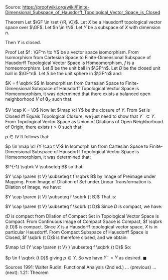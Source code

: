# 

Source: https://proofwiki.org/wiki/Finite-Dimensional_Subspace_of_Hausdorff_Topological_Vector_Space_is_Closed

Theorem
Let $\GF \in \set {\R, \C}$. 
Let $X$ be a Hausdorff topological vector space over $\GF$.
Let $n \in \N$. 
Let $Y$ be a subspace of $X$ with dimension $n$. 

Then $Y$ is closed.


Proof
Let $f : \GF^n \to Y$ be a vector space isomorphism.
From Isomorphism from Cartesian Space to Finite-Dimensional Subspace of Hausdorff Topological Vector Space is Homeomorphism, $f$ is a homeomorphism. 
Let $B$ be the unit ball in $\GF^n$. 
Let $D$ be the closed unit ball in $\GF^n$. 
Let $S$ be the unit sphere in $\GF^n$ and: 

$K = f \sqbrk S$
In Isomorphism from Cartesian Space to Finite-Dimensional Subspace of Hausdorff Topological Vector Space is Homeomorphism, it was determined that there exists a balanced open neighborhood $V$ of $\mathbf 0_X$ such that: 

$V \cap K = \O$
Now let $\map \cl Y$ be the closure of $Y$. 
From Set is Closed iff Equals Topological Closure, we just need to show that $Y^- \subseteq Y$. 
From Topological Vector Space as Union of Dilations of Open Neighborhood of Origin, there exists $t > 0$ such that: 

$p \in t V$
It follows that: 

$p \in \map \cl {Y \cap t V}$
In Isomorphism from Cartesian Space to Finite-Dimensional Subspace of Hausdorff Topological Vector Space is Homeomorphism, it was determined that: 

$f^{-1} \sqbrk V \subseteq B$
so that: 

$Y \cap \paren {t V} \subseteq t f \sqbrk B$
by Image of Preimage under Mapping.
From Image of Dilation of Set under Linear Transformation is Dilation of Image, we have: 

$Y \cap \paren {t V} \subseteq f \sqbrk {t B}$
That is: 

$Y \cap \paren {t V} \subseteq f \sqbrk {t D}$
Since $D$ is compact, we have: 

$t D$ is compact
from Dilation of Compact Set in Topological Vector Space is Compact.
From Continuous Image of Compact Space is Compact, $f \sqbrk {t D}$ is compact.
Since $X$ is a Hausdorff topological vector space, $X$ is in particular Hausdorff.
From Compact Subspace of Hausdorff Space is Closed, $f \sqbrk {t D}$ is therefore closed, and we obtain: 

$\map \cl {Y \cap \paren {t V} } \subseteq f \sqbrk {t D}$
So: 

$p \in f \sqbrk {t D}$
giving $p \in Y$. 
So we have $Y^- = Y$ as desired.
$\blacksquare$


Sources
1991: Walter Rudin: Functional Analysis (2nd ed.) ... (previous) ... (next): $1.21$: Theorem




